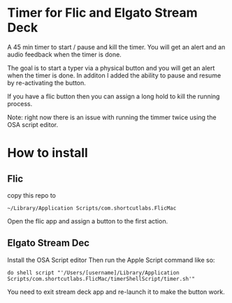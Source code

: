 # Timer for Flic and Elgato Stream Deck
A 45 min timer to start / pause and kill the timer.  You will get an alert and an audio feedback when the timer is done.

The goal is to start a typer via a physical button and you will get an alert when the timer is done. In additon I added the ability to pause and resume by re-activating the button.

If you have a flic button then you can assign a long hold to kill the running process.

Note: right now there is an issue with running the timmer twice using the OSA script editor.


# How to install


## Flic
copy this repo to 

```
~/Library/Application Scripts/com.shortcutlabs.FlicMac
```

Open the flic app and assign a button to the first action.


## Elgato Stream Dec
Install the OSA Script editor
Then run the Apple Script command like so:

```
do shell script "'/Users/[username]/Library/Application Scripts/com.shortcutlabs.FlicMac/timerShellScript/timer.sh'"
````


 
You need to exit stream deck app and re-launch it to make the button work.